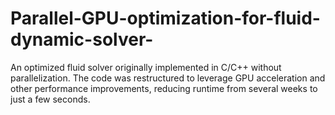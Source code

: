 # Parallel-GPU-optimization-for-fluid-dynamic-solver-
An optimized fluid solver originally implemented in C/C++ without parallelization. The code was restructured to leverage GPU acceleration and other performance improvements, reducing runtime from several weeks to just a few seconds.
